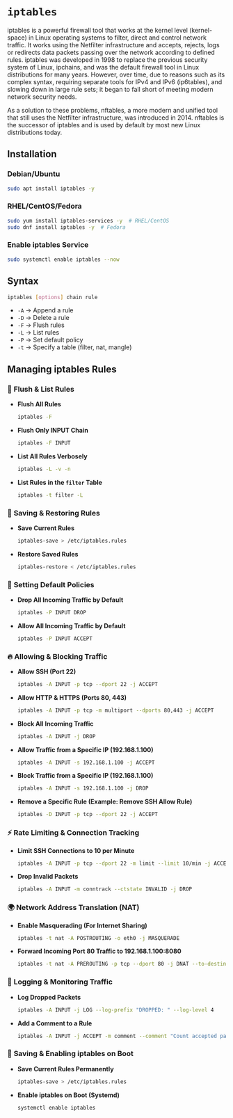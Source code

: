 # `iptables`

iptables is a powerful firewall tool that works at the kernel level (kernel-space) in Linux operating systems to filter, direct and control network traffic.
It works using the Netfilter infrastructure and accepts, rejects, logs or redirects data packets passing over the network according to defined rules.
iptables was developed in 1998 to replace the previous security system of Linux, ipchains, and was the default firewall tool in Linux distributions for many years.
However, over time, due to reasons such as its complex syntax, requiring separate tools for IPv4 and IPv6 (ip6tables), and slowing down in large rule sets;
it began to fall short of meeting modern network security needs.

As a solution to these problems, nftables, a more modern and unified tool that still uses the Netfilter infrastructure, was introduced in 2014.
nftables is the successor of iptables and is used by default by most new Linux distributions today.

## **Installation**  

### **Debian/Ubuntu**  
```bash
sudo apt install iptables -y
```

### **RHEL/CentOS/Fedora**  
```bash
sudo yum install iptables-services -y  # RHEL/CentOS  
sudo dnf install iptables -y  # Fedora  
```

### **Enable iptables Service**  
```bash
sudo systemctl enable iptables --now
```



## **Syntax**  
```bash
iptables [options] chain rule
```

- `-A` → Append a rule  
- `-D` → Delete a rule  
- `-F` → Flush rules  
- `-L` → List rules  
- `-P` → Set default policy  
- `-t` → Specify a table (filter, nat, mangle)  



## **Managing iptables Rules**  

### 🔄 **Flush & List Rules**  

- **Flush All Rules**  
  ```bash
  iptables -F
  ```

- **Flush Only INPUT Chain**  
  ```bash
  iptables -F INPUT
  ```

- **List All Rules Verbosely**  
  ```bash
  iptables -L -v -n
  ```

- **List Rules in the `filter` Table**  
  ```bash
  iptables -t filter -L
  ```



### 🎯 **Saving & Restoring Rules**  

- **Save Current Rules**  
  ```bash
  iptables-save > /etc/iptables.rules
  ```

- **Restore Saved Rules**  
  ```bash
  iptables-restore < /etc/iptables.rules
  ```



### 🚪 **Setting Default Policies**  

- **Drop All Incoming Traffic by Default**  
  ```bash
  iptables -P INPUT DROP
  ```

- **Allow All Incoming Traffic by Default**  
  ```bash
  iptables -P INPUT ACCEPT
  ```



### 🔥 **Allowing & Blocking Traffic**  

- **Allow SSH (Port 22)**  
  ```bash
  iptables -A INPUT -p tcp --dport 22 -j ACCEPT
  ```

- **Allow HTTP & HTTPS (Ports 80, 443)**  
  ```bash
  iptables -A INPUT -p tcp -m multiport --dports 80,443 -j ACCEPT
  ```

- **Block All Incoming Traffic**  
  ```bash
  iptables -A INPUT -j DROP
  ```

- **Allow Traffic from a Specific IP (192.168.1.100)**  
  ```bash
  iptables -A INPUT -s 192.168.1.100 -j ACCEPT
  ```

- **Block Traffic from a Specific IP (192.168.1.100)**  
  ```bash
  iptables -A INPUT -s 192.168.1.100 -j DROP
  ```

- **Remove a Specific Rule (Example: Remove SSH Allow Rule)**  
  ```bash
  iptables -D INPUT -p tcp --dport 22 -j ACCEPT
  ```



### ⚡ **Rate Limiting & Connection Tracking**  

- **Limit SSH Connections to 10 per Minute**  
  ```bash
  iptables -A INPUT -p tcp --dport 22 -m limit --limit 10/min -j ACCEPT
  ```

- **Drop Invalid Packets**  
  ```bash
  iptables -A INPUT -m conntrack --ctstate INVALID -j DROP
  ```



### 🌍 **Network Address Translation (NAT)**  

- **Enable Masquerading (For Internet Sharing)**  
  ```bash
  iptables -t nat -A POSTROUTING -o eth0 -j MASQUERADE
  ```

- **Forward Incoming Port 80 Traffic to 192.168.1.100:8080**  
  ```bash
  iptables -t nat -A PREROUTING -p tcp --dport 80 -j DNAT --to-destination 192.168.1.100:8080
  ```



### 📜 **Logging & Monitoring Traffic**  

- **Log Dropped Packets**  
  ```bash
  iptables -A INPUT -j LOG --log-prefix "DROPPED: " --log-level 4
  ```

- **Add a Comment to a Rule**  
  ```bash
  iptables -A INPUT -j ACCEPT -m comment --comment "Count accepted packets"
  ```



### 🔄 **Saving & Enabling iptables on Boot**  

- **Save Current Rules Permanently**  
  ```bash
  iptables-save > /etc/iptables.rules
  ```

- **Enable iptables on Boot (Systemd)**  
  ```bash
  systemctl enable iptables
  ```
